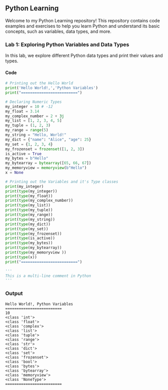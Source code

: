## Python Learning

Welcome to my Python Learning repository! This repository contains code examples and exercises to help you learn Python and understand its basic concepts, such as variables, data types, and more.

### Lab 1: Exploring Python Variables and Data Types

In this lab, we explore different Python data types and print their values and types.

#### Code

```python
# Printing out the Hello World
print('Hello World!,','Python Variables')
print("=========================")

# Declaring Numeric Types
my_integer = 10 # -12
my_float = 3.14
my_complex_number = 2 + 3j
my_list = [1, 2, 3, 4, 5]
my_tuple = (1, 2, 3)
my_range = range(5)
my_string = "Hello, World!"
my_dict = {"name": "Alice", "age": 25}
my_set = {1, 2, 3, 4}
my_frozenset = frozenset([1, 2, 3])
is_active = True
my_bytes = b"Hello"
my_bytearray = bytearray([65, 66, 67])
my_memoryview = memoryview(b"Hello")
x = None

# Printing out the Variables and it's Type classes
print(my_integer)
print(type(my_integer))
print(type(my_float))
print(type(my_complex_number))
print(type(my_list))
print(type(my_tuple))
print(type(my_range))
print(type(my_string))
print(type(my_dict))
print(type(my_set))
print(type(my_frozenset))
print(type(is_active))
print(type(my_bytes))
print(type(my_bytearray))
print(type(my_memoryview ))
print(type(x))
print("=========================")

'''
This is a multi-line comment in Python
'''
```


### Output
```
Hello World!, Python Variables
=========================
10
<class 'int'>
<class 'float'>
<class 'complex'>
<class 'list'>
<class 'tuple'>
<class 'range'>
<class 'str'>
<class 'dict'>
<class 'set'>
<class 'frozenset'>
<class 'bool'>
<class 'bytes'>
<class 'bytearray'>
<class 'memoryview'>
<class 'NoneType'>
=========================
```
